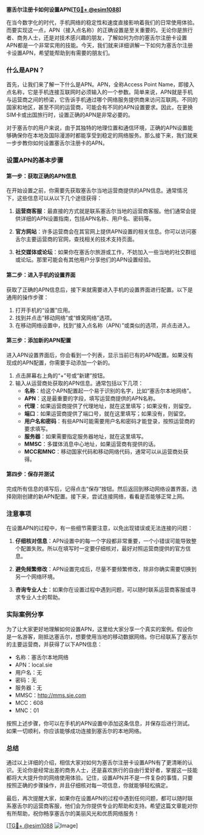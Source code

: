 **塞舌尔注册卡如何设置APN[[TG💪+ @esim1088](https://t.me/s/esim1088)]**

在当今数字化的时代，手机网络的稳定性和速度直接影响着我们的日常使用体验。而要实现这一点，APN（接入点名称）的正确设置是至关重要的。无论你是旅行者、商务人士，还是对技术感兴趣的朋友，了解如何为你的塞舌尔注册卡设置APN都是一个非常实用的技能。今天，我们就来详细讲解一下如何为塞舌尔注册卡设置APN，希望能帮助到有需要的朋友们。

### 什么是APN？

首先，让我们来了解一下什么是APN。APN，全称Access Point Name，即接入点名称，它是手机连接互联网时必须输入的一个参数。简单来说，APN就是手机与运营商之间的桥梁，它告诉手机通过哪个网络服务提供商来访问互联网。不同的国家和地区，甚至不同的运营商，可能会有不同的APN设置要求。因此，在更换SIM卡或出国旅行时，设置正确的APN是非常必要的。

对于塞舌尔的用户来说，由于其独特的地理位置和通信环境，正确的APN设置能够确保你在本地及国际漫游时都能享受到稳定的网络服务。那么接下来，我们就来一步步教你如何设置塞舌尔注册卡的APN。

### 设置APN的基本步骤

#### 第一步：获取正确的APN信息

在开始设置之前，你需要先获取塞舌尔当地运营商提供的APN信息。通常情况下，这些信息可以从以下几个途径获得：

1. **运营商客服**：最直接的方式就是联系塞舌尔当地的运营商客服。他们通常会提供详细的APN设置指南，包括APN名称、用户名、密码等。
   
2. **官方网站**：许多运营商会在其官网上提供APN设置的相关信息。你可以访问塞舌尔主要运营商的官网，查找相关的技术支持页面。

3. **社交媒体或论坛**：如果你在塞舌尔旅游或工作，不妨加入一些当地的社交群组或论坛。那里可能会有其他用户分享他们的APN设置经验。

#### 第二步：进入手机的设置界面

获取了正确的APN信息后，接下来就需要进入手机的设置界面进行配置。以下是通用的操作步骤：

1. 打开手机的“设置”应用。
2. 找到并点击“移动网络”或“蜂窝网络”选项。
3. 在移动网络设置中，找到“接入点名称（APN）”或类似的选项，并点击进入。

#### 第三步：添加新的APN配置

进入APN设置界面后，你会看到一个列表，显示当前已有的APN配置。如果没有现成的APN配置，你需要手动添加一个新的。

1. 点击屏幕右上角的“+”号或“新建”按钮。
2. 输入从运营商处获取的APN信息。通常包括以下几项：
   - **名称**：给这个APN配置起一个易于识别的名字，比如“塞舌尔本地网络”。
   - **APN**：这是最重要的字段，填写运营商提供的APN名称。
   - **代理**：如果运营商提供了代理地址，就在这里填写；如果没有，则留空。
   - **端口**：如果运营商提供了端口号，就在这里填写；如果没有，则留空。
   - **用户名和密码**：有些APN可能需要用户名和密码才能登录，按照运营商的要求填写。
   - **服务器**：如果需要指定服务器地址，就在这里填写。
   - **MMSC**：多媒体消息中心地址，如果运营商有提供的话。
   - **MCC和MNC**：移动国家代码和移动网络代码，通常可以从运营商处获得。

#### 第四步：保存并测试

完成所有信息的填写后，记得点击“保存”按钮。然后返回到移动网络设置界面，选择刚刚创建的新APN配置。接下来，尝试连接网络，看看是否能够正常上网。

### 注意事项

在设置APN的过程中，有一些细节需要注意，以免出现错误或无法连接的问题：

1. **仔细核对信息**：APN设置中的每一个字段都非常重要，一个小错误可能导致整个配置失败。所以在填写时一定要仔细核对，最好对照运营商提供的官方信息。
   
2. **避免频繁修改**：APN设置完成后，尽量不要频繁修改，除非你确实需要切换到另一个网络环境。

3. **咨询专业人士**：如果你在设置过程中遇到问题，可以随时联系运营商客服或寻求专业人士的帮助。

### 实际案例分享

为了让大家更好地理解如何设置APN，这里给大家分享一个真实的案例。假设你是一名游客，刚抵达塞舌尔，想要使用当地的移动数据网络。你已经联系了塞舌尔的主要运营商，并获得了以下APN信息：

- 名称：塞舌尔本地网络
- APN：local.sie
- 用户名：无
- 密码：无
- 服务器：无
- MMSC：http://mms.sie.com
- MCC：608
- MNC：01

按照上述步骤，你可以在手机的APN设置中添加这条信息，并保存后进行测试。如果一切顺利，你应该能够成功连接到塞舌尔的本地网络。

### 总结

通过以上详细的介绍，相信大家对如何为塞舌尔注册卡设置APN有了更清晰的认识。无论你是经常出差的商务人士，还是喜欢旅行的自由行爱好者，掌握这一技能都将大大提升你的网络使用体验。记住，设置APN并不是一件复杂的事情，只要按照正确的步骤操作，并且仔细核对每一项信息，你就能够轻松搞定。

最后，再次提醒大家，如果你在设置APN的过程中遇到任何问题，都可以随时联系塞舌尔的运营商客服，他们会为你提供专业的帮助和支持。希望这篇文章能对你有所帮助，祝你畅享塞舌尔的美丽风光和优质网络服务！

[[TG💪+ @esim1088](https://t.me/s/esim1088) ![Image](https://i.postimg.cc/4NQfJmqS/Snipaste-2025-05-13-00-14-12.png)]